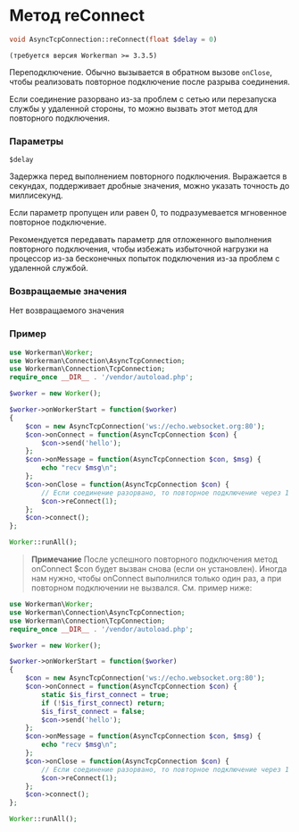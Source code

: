 # Метод reConnect

```php
void AsyncTcpConnection::reConnect(float $delay = 0)
```

``` (требуется версия Workerman >= 3.3.5) ```

Переподключение. Обычно вызывается в обратном вызове ```onClose```, чтобы реализовать повторное подключение после разрыва соединения.

Если соединение разорвано из-за проблем с сетью или перезапуска службы у удаленной стороны, то можно вызвать этот метод для повторного подключения.

### Параметры
``` $delay ```

Задержка перед выполнением повторного подключения. Выражается в секундах, поддерживает дробные значения, можно указать точность до миллисекунд.

Если параметр пропущен или равен 0, то подразумевается мгновенное повторное подключение.

Рекомендуется передавать параметр для отложенного выполнения повторного подключения, чтобы избежать избыточной нагрузки на процессор из-за бесконечных попыток подключения из-за проблем с удаленной службой.

### Возвращаемые значения
Нет возвращаемого значения

### Пример

```php
use Workerman\Worker;
use Workerman\Connection\AsyncTcpConnection;
use Workerman\Connection\TcpConnection;
require_once __DIR__ . '/vendor/autoload.php';

$worker = new Worker();

$worker->onWorkerStart = function($worker)
{
    $con = new AsyncTcpConnection('ws://echo.websocket.org:80');
    $con->onConnect = function(AsyncTcpConnection $con) {
        $con->send('hello');
    };
    $con->onMessage = function(AsyncTcpConnection $con, $msg) {
        echo "recv $msg\n";
    };
    $con->onClose = function(AsyncTcpConnection $con) {
        // Если соединение разорвано, то повторное подключение через 1 секунду
        $con->reConnect(1);
    };
    $con->connect();
};

Worker::runAll();
```

> **Примечание**
> После успешного повторного подключения метод onConnect $con будет вызван снова (если он установлен). Иногда нам нужно, чтобы onConnect выполнился только один раз, а при повторном подключении не вызвался. См. пример ниже:

```php
use Workerman\Worker;
use Workerman\Connection\AsyncTcpConnection;
use Workerman\Connection\TcpConnection;
require_once __DIR__ . '/vendor/autoload.php';

$worker = new Worker();

$worker->onWorkerStart = function($worker)
{
    $con = new AsyncTcpConnection('ws://echo.websocket.org:80');
    $con->onConnect = function(AsyncTcpConnection $con) {
        static $is_first_connect = true;
        if (!$is_first_connect) return;
        $is_first_connect = false;
        $con->send('hello');
    };
    $con->onMessage = function(AsyncTcpConnection $con, $msg) {
        echo "recv $msg\n";
    };
    $con->onClose = function(AsyncTcpConnection $con) {
        // Если соединение разорвано, то повторное подключение через 1 секунду
        $con->reConnect(1);
    };
    $con->connect();
};

Worker::runAll();
```
